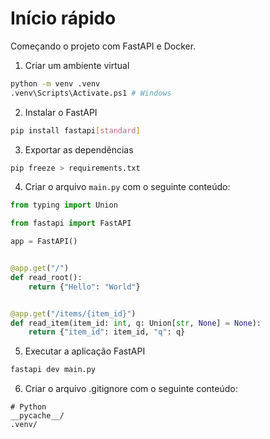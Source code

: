 # Início rápido

Começando o projeto com FastAPI e Docker.

1. Criar um ambiente virtual
```bash
python -m venv .venv
.venv\Scripts\Activate.ps1 # Windows
```

2. Instalar o FastAPI
```bash
pip install fastapi[standard]
```

3. Exportar as dependências
```bash
pip freeze > requirements.txt
```

4. Criar o arquivo `main.py` com o seguinte conteúdo:
```python
from typing import Union

from fastapi import FastAPI

app = FastAPI()


@app.get("/")
def read_root():
    return {"Hello": "World"}


@app.get("/items/{item_id}")
def read_item(item_id: int, q: Union[str, None] = None):
    return {"item_id": item_id, "q": q}
```

5. Executar a aplicação FastAPI
```bash
fastapi dev main.py
```

6. Criar o arquivo .gitignore com o seguinte conteúdo:
```
# Python
__pycache__/
.venv/
```
